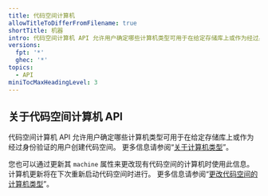 ```yaml
---
title: 代码空间计算机
allowTitleToDifferFromFilename: true
shortTitle: 机器
intro: 代码空间计算机 API 允许用户确定哪些计算机类型可用于在给定存储库上或作为经过身份验证的用户创建代码空间。
versions:
  fpt: '*'
  ghec: '*'
topics:
  - API
miniTocMaxHeadingLevel: 3
---
```


## 关于代码空间计算机 API

代码空间计算机 API 允许用户确定哪些计算机类型可用于在给定存储库上或作为经过身份验证的用户创建代码空间。 更多信息请参阅“[关于计算机类型](/codespaces/developing-in-codespaces/changing-the-machine-type-for-your-codespace#about-machine-types)”。

您也可以通过更新其 `machine` 属性来更改现有代码空间的计算机时使用此信息。 计算机更新将在下次重新启动代码空间时进行。 更多信息请参阅“[更改代码空间的计算机类型](/codespaces/developing-in-codespaces/changing-the-machine-type-for-your-codespace)”。
